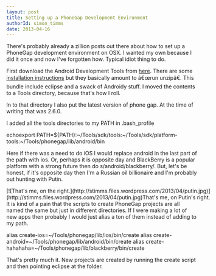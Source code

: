 ```yaml
---
layout: post
title: Setting up a PhoneGap Development Environment
authorId: simon_timms
date: 2013-04-16
---
```


There's probably already a zillion posts out there about how to set up a PhoneGap development environment on OSX. I wanted my own because I did it once and now I've forgotten how. Typical idiot thing to do.

First download the Android Development Tools from [here](http://developer.android.com/sdk/index.html#download). There are some [installation instructions](http://developer.android.com/sdk/installing/bundle.html) but they basically amount to â€œrun unzipâ€. This bundle include eclipse and a swack of Androidy stuff. I moved the contents to a Tools directory, because that's how I roll.

In to that directory I also put the latest version of phone gap. At the time of writing that was 2.6.0.

I added all the tools directories to my PATH in .bash_profile

echoexport PATH=${PATH}:~/Tools/sdk/tools:~/Tools/sdk/platform-tools:~/Tools/phonegap/lib/android/bin

Here if there was a need to do iOS I would replace android in the last part of the path with ios. Or, perhaps it is opposite day and BlackBerry is a popular platform with a strong future then do s/android/blackberry/. But, let's be honest, if it's opposite day then I'm a Russian oil billionaire and I'm probably out hunting with Putin.

<div class="wp-caption aligncenter" id="attachment_2598" style="width: 630px">[![That's me, on the right.](http://stimms.files.wordpress.com/2013/04/putin.jpg)](http://stimms.files.wordpress.com/2013/04/putin.jpg)That's me, on Putin's right.

</div>It is kind of a pain that the scripts to create PhoneGap projects are all named the same but just in different directories. If I were making a lot of new apps then probably I would just alias a ton of them instead of adding to my path.

alias create-ios=~/Tools/phonegap/lib/ios/bin/create alias create-android=~/Tools/phonegap/lib/android/bin/create alias create-hahahaha=~/Tools/phonegap/lib/blackberry/bin/create

That's pretty much it. New projects are created by running the create script and then pointing eclipse at the folder.



